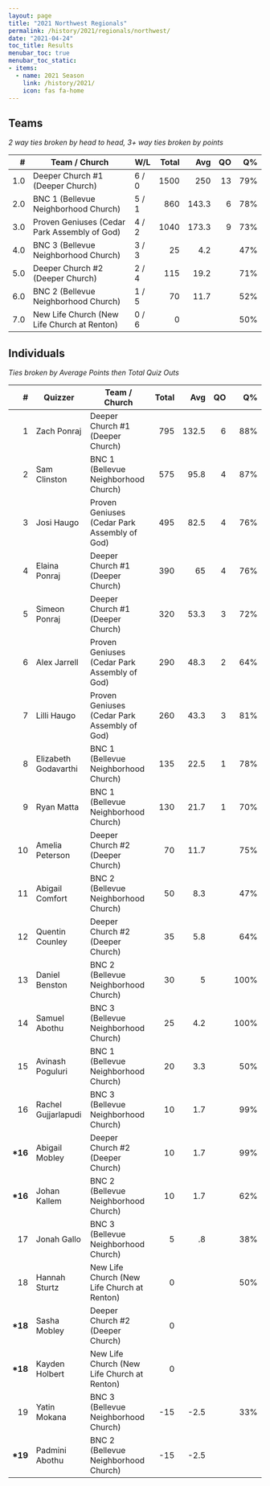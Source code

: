 ```yaml
---
layout: page
title: "2021 Northwest Regionals"
permalink: /history/2021/regionals/northwest/
date: "2021-04-24"
toc_title: Results
menubar_toc: true
menubar_toc_static:
- items:
  - name: 2021 Season
    link: /history/2021/
    icon: fas fa-home
---
```


## Teams

*2 way ties broken by head to head, 3+ way ties broken by points*

| #   | Team / Church                                | W/L   | Total | Avg   | QO | Q%  |
|----:|----------------------------------------------|-------|------:|------:|---:|----:|
| 1.0 | Deeper Church #1 (Deeper Church)             | 6 / 0 | 1500  | 250   | 13 | 79% |
| 2.0 | BNC 1 (Bellevue Neighborhood Church)         | 5 / 1 | 860   | 143.3 | 6  | 78% |
| 3.0 | Proven Geniuses (Cedar Park Assembly of God) | 4 / 2 | 1040  | 173.3 | 9  | 73% |
| 4.0 | BNC 3 (Bellevue Neighborhood Church)         | 3 / 3 | 25    | 4.2   |    | 47% |
| 5.0 | Deeper Church #2 (Deeper Church)             | 2 / 4 | 115   | 19.2  |    | 71% |
| 6.0 | BNC 2 (Bellevue Neighborhood Church)         | 1 / 5 | 70    | 11.7  |    | 52% |
| 7.0 | New Life Church (New Life Church at Renton)  | 0 / 6 | 0     |       |    | 50% |

## Individuals

*Ties broken by Average Points then Total Quiz Outs*

| #        | Quizzer              | Team / Church                                | Total | Avg   | QO | Q%   |
|---------:|----------------------|----------------------------------------------|------:|------:|---:|-----:|
| 1        | Zach Ponraj          | Deeper Church #1 (Deeper Church)             | 795   | 132.5 | 6  | 88%  |
| 2        | Sam Clinston         | BNC 1 (Bellevue Neighborhood Church)         | 575   | 95.8  | 4  | 87%  |
| 3        | Josi Haugo           | Proven Geniuses (Cedar Park Assembly of God) | 495   | 82.5  | 4  | 76%  |
| 4        | Elaina Ponraj        | Deeper Church #1 (Deeper Church)             | 390   | 65    | 4  | 76%  |
| 5        | Simeon Ponraj        | Deeper Church #1 (Deeper Church)             | 320   | 53.3  | 3  | 72%  |
| 6        | Alex Jarrell         | Proven Geniuses (Cedar Park Assembly of God) | 290   | 48.3  | 2  | 64%  |
| 7        | Lilli Haugo          | Proven Geniuses (Cedar Park Assembly of God) | 260   | 43.3  | 3  | 81%  |
| 8        | Elizabeth Godavarthi | BNC 1 (Bellevue Neighborhood Church)         | 135   | 22.5  | 1  | 78%  |
| 9        | Ryan Matta           | BNC 1 (Bellevue Neighborhood Church)         | 130   | 21.7  | 1  | 70%  |
| 10       | Amelia Peterson      | Deeper Church #2 (Deeper Church)             | 70    | 11.7  |    | 75%  |
| 11       | Abigail Comfort      | BNC 2 (Bellevue Neighborhood Church)         | 50    | 8.3   |    | 47%  |
| 12       | Quentin Counley      | Deeper Church #2 (Deeper Church)             | 35    | 5.8   |    | 64%  |
| 13       | Daniel Benston       | BNC 2 (Bellevue Neighborhood Church)         | 30    | 5     |    | 100% |
| 14       | Samuel Abothu        | BNC 3 (Bellevue Neighborhood Church)         | 25    | 4.2   |    | 100% |
| 15       | Avinash Poguluri     | BNC 1 (Bellevue Neighborhood Church)         | 20    | 3.3   |    | 50%  |
| 16       | Rachel Gujjarlapudi  | BNC 3 (Bellevue Neighborhood Church)         | 10    | 1.7   |    | 99%  |
| **\*16** | Abigail Mobley       | Deeper Church #2 (Deeper Church)             | 10    | 1.7   |    | 99%  |
| **\*16** | Johan Kallem         | BNC 2 (Bellevue Neighborhood Church)         | 10    | 1.7   |    | 62%  |
| 17       | Jonah Gallo          | BNC 3 (Bellevue Neighborhood Church)         | 5     | .8    |    | 38%  |
| 18       | Hannah Sturtz        | New Life Church (New Life Church at Renton)  | 0     |       |    | 50%  |
| **\*18** | Sasha Mobley         | Deeper Church #2 (Deeper Church)             | 0     |       |    |      |
| **\*18** | Kayden Holbert       | New Life Church (New Life Church at Renton)  | 0     |       |    |      |
| 19       | Yatin Mokana         | BNC 3 (Bellevue Neighborhood Church)         | -15   | -2.5  |    | 33%  |
| **\*19** | Padmini Abothu       | BNC 2 (Bellevue Neighborhood Church)         | -15   | -2.5  |    |      |
